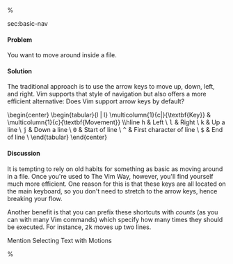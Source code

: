 %

<span class="label">sec:basic-nav</span>

<h4>Problem</h4>

You want to move around inside a file.

<h4>Solution</h4>

The traditional approach is to use the arrow keys to move up, down, left, and
right. Vim supports that style of navigation but also offers a more efficient
alternative: <span class="todo">Does Vim support arrow keys by default?</span>

\begin{center}
\begin{tabular}{l | l}
\multicolumn{1}{c|}{\textbf{Key}} & \multicolumn{1}{c}{\textbf{Movement}} \\\hline
<tt>h</tt>  & Left                    \\
<tt>l</tt>  & Right                   \\
<tt>k</tt>  & Up a line               \\
<tt>j</tt>  & Down a line             \\
<tt>0</tt>  & Start of line           \\
<tt>^</tt> & First character of line \\
<tt>\$</tt>  & End of line             \\
\end{tabular}
\end{center}

<h4>Discussion</h4>

It is tempting to rely on old habits for something as basic as moving around
in a file. Once you're used to The Vim Way, however, you'll find yourself much
more efficient. One reason for this is that these keys are all located on the
main keyboard, so you don't need to stretch to the arrow keys, hence breaking
your flow.

Another benefit is that you can prefix these shortcuts with <i>counts</i> (as you
can with many Vim commands) which specify how many times they should be
executed. For instance, <tt>2k</tt> moves up two lines. 

<span class="todo">Mention Selecting Text with Motions</span>

%
